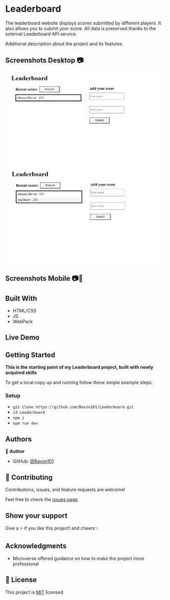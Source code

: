 # Leaderboard
The leaderboard website displays scores submitted by different players. It also allows you to submit your score. All data is preserved thanks to the external Leaderboard API service.


Additional description about the project and its features.
## Screenshots Desktop 📷
![screenshot](./src/screenshots//screen_0_0.PNG)

![screenshot](./src/screenshots//screen_0_1.PNG)
## Screenshots Mobile 📷📲

## Built With

- HTML/CSS
- JS
- WebPack


## Live Demo



## Getting Started

**This is the starting point of my Leaderboard project, built with newly acquired skills**



To get a local copy up and running follow these simple example steps.

### Setup
- `git clone https://github.com/Bavon101/Leaderboard.git`
- `cd Leaderboard`
- `npm i`
- `npm run dev`
<!-- ### Install

### Usage

### Run tests

### Deployment -->



## Authors

👤 **Author**

- GitHub: [@Bavon101](https://github.com/Bavon101)



## 🤝 Contributing

Contributions, issues, and feature requests are welcome!

Feel free to check the [issues page](../../issues/).

## Show your support

Give a ⭐️ if you like this project! and cheers✨

## Acknowledgments

- Microverse offered guidance on how to make the project more professional



## 📝 License

This project is [MIT](./MIT.md) licensed.
